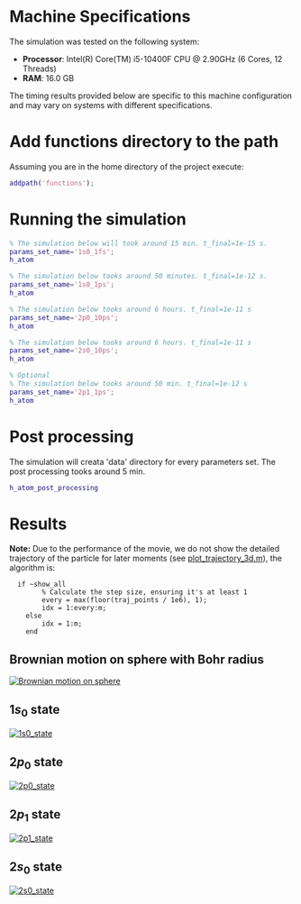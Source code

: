 # Machine Specifications

The simulation was tested on the following system:

- **Processor**: Intel(R) Core(TM) i5-10400F CPU @ 2.90GHz (6 Cores, 12 Threads)
- **RAM**: 16.0 GB

The timing results provided below are specific to this machine configuration
and may vary on systems with different specifications.

# Add functions directory to the path
Assuming you are in the home directory of the project execute:
```Matlab
addpath('functions');
```

# Running the simulation

```Matlab
% The simulation below will took around 15 min. t_final=1e-15 s.
params_set_name='1s0_1fs';
h_atom

% The simulation below tooks around 50 minutes. t_final=1e-12 s.
params_set_name='1s0_1ps';
h_atom

% The simulation below tooks around 6 hours. t_final=1e-11 s
params_set_name='2p0_10ps';
h_atom

% The simulation below tooks around 6 hours. t_final=1e-11 s
params_set_name='2s0_10ps';
h_atom

% Optional
% The simulation below tooks around 50 min. t_final=1e-12 s
params_set_name='2p1_1ps';
h_atom
```

# Post processing
The simulation will creata 'data' directory for every parameters set. 
The post processing tooks around 5 min.
```Matlab
h_atom_post_processing
```

# Results

**Note:** Due to the performance of the movie, we do not show the detailed trajectory of the particle
for later moments (see [plot_trajectory_3d.m](functions/plot_trajectory_3d.m)), the algorithm is:
```
  if ~show_all
        % Calculate the step size, ensuring it's at least 1
        every = max(floor(traj_points / 1e6), 1);
        idx = 1:every:m;
    else
        idx = 1:m;
    end
```

## Brownian motion on sphere with Bohr radius
[![Brownian motion on sphere](movies/1s0_1fs.gif)](movies/1s0_1fs.gif)

## $1s_0$ state
[![1s0_state](movies/1s0_1ps.gif)](movies/1s0_1ps.gif)

## $2p_0$ state
[![2p0_state](movies/2p0_10ps.gif)](movies/2p0_10ps.gif)

## $2p_1$ state
[![2p1_state](movies/2p1_1ps.gif)](movies/2p1_1ps.gif)


## $2s_0$ state
[![2s0_state](movies/2s0_10ps.gif)](movies/2s0_10ps.gif)
